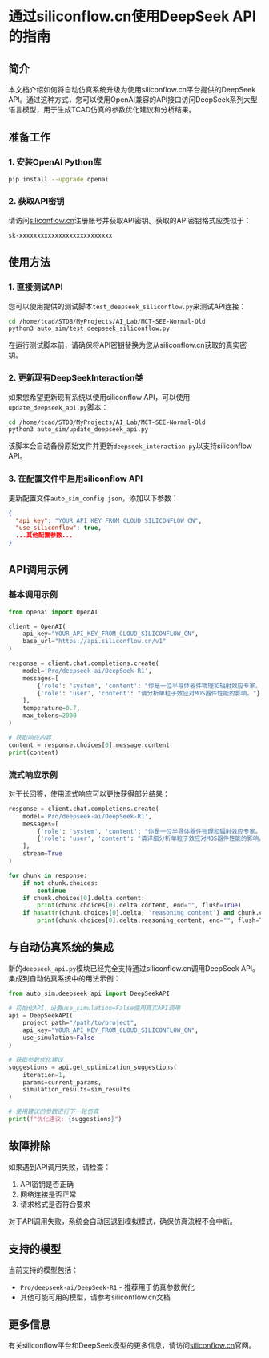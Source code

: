 # 通过siliconflow.cn使用DeepSeek API的指南

## 简介

本文档介绍如何将自动仿真系统升级为使用siliconflow.cn平台提供的DeepSeek API。通过这种方式，您可以使用OpenAI兼容的API接口访问DeepSeek系列大型语言模型，用于生成TCAD仿真的参数优化建议和分析结果。

## 准备工作

### 1. 安装OpenAI Python库

```bash
pip install --upgrade openai
```

### 2. 获取API密钥

请访问[siliconflow.cn](https://www.siliconflow.cn)注册账号并获取API密钥。获取的API密钥格式应类似于：

```
sk-xxxxxxxxxxxxxxxxxxxxxxxxxx
```

## 使用方法

### 1. 直接测试API

您可以使用提供的测试脚本`test_deepseek_siliconflow.py`来测试API连接：

```bash
cd /home/tcad/STDB/MyProjects/AI_Lab/MCT-SEE-Normal-Old
python3 auto_sim/test_deepseek_siliconflow.py
```

在运行测试脚本前，请确保将API密钥替换为您从siliconflow.cn获取的真实密钥。

### 2. 更新现有DeepSeekInteraction类

如果您希望更新现有系统以使用siliconflow API，可以使用`update_deepseek_api.py`脚本：

```bash
cd /home/tcad/STDB/MyProjects/AI_Lab/MCT-SEE-Normal-Old
python3 auto_sim/update_deepseek_api.py
```

该脚本会自动备份原始文件并更新`deepseek_interaction.py`以支持siliconflow API。

### 3. 在配置文件中启用siliconflow API

更新配置文件`auto_sim_config.json`，添加以下参数：

```json
{
  "api_key": "YOUR_API_KEY_FROM_CLOUD_SILICONFLOW_CN",
  "use_siliconflow": true,
  ...其他配置参数...
}
```

## API调用示例

### 基本调用示例

```python
from openai import OpenAI

client = OpenAI(
    api_key="YOUR_API_KEY_FROM_CLOUD_SILICONFLOW_CN",
    base_url="https://api.siliconflow.cn/v1"
)

response = client.chat.completions.create(
    model='Pro/deepseek-ai/DeepSeek-R1',
    messages=[
        {'role': 'system', 'content': "你是一位半导体器件物理和辐射效应专家。"},
        {'role': 'user', 'content': "请分析单粒子效应对MOS器件性能的影响。"}
    ],
    temperature=0.7,
    max_tokens=2000
)

# 获取响应内容
content = response.choices[0].message.content
print(content)
```

### 流式响应示例

对于长回答，使用流式响应可以更快获得部分结果：

```python
response = client.chat.completions.create(
    model='Pro/deepseek-ai/DeepSeek-R1',
    messages=[
        {'role': 'system', 'content': "你是一位半导体器件物理和辐射效应专家。"},
        {'role': 'user', 'content': "请详细分析单粒子效应对MOS器件性能的影响。"}
    ],
    stream=True
)

for chunk in response:
    if not chunk.choices:
        continue
    if chunk.choices[0].delta.content:
        print(chunk.choices[0].delta.content, end="", flush=True)
    if hasattr(chunk.choices[0].delta, 'reasoning_content') and chunk.choices[0].delta.reasoning_content:
        print(chunk.choices[0].delta.reasoning_content, end="", flush=True)
```

## 与自动仿真系统的集成

新的`deepseek_api.py`模块已经完全支持通过siliconflow.cn调用DeepSeek API。集成到自动仿真系统中的用法示例：

```python
from auto_sim.deepseek_api import DeepSeekAPI

# 初始化API，设置use_simulation=False使用真实API调用
api = DeepSeekAPI(
    project_path="/path/to/project",
    api_key="YOUR_API_KEY_FROM_CLOUD_SILICONFLOW_CN",
    use_simulation=False
)

# 获取参数优化建议
suggestions = api.get_optimization_suggestions(
    iteration=1,
    params=current_params,
    simulation_results=sim_results
)

# 使用建议的参数进行下一轮仿真
print(f"优化建议: {suggestions}")
```

## 故障排除

如果遇到API调用失败，请检查：

1. API密钥是否正确
2. 网络连接是否正常
3. 请求格式是否符合要求

对于API调用失败，系统会自动回退到模拟模式，确保仿真流程不会中断。

## 支持的模型

当前支持的模型包括：

- `Pro/deepseek-ai/DeepSeek-R1` - 推荐用于仿真参数优化
- 其他可能可用的模型，请参考siliconflow.cn文档

## 更多信息

有关siliconflow平台和DeepSeek模型的更多信息，请访问[siliconflow.cn](https://www.siliconflow.cn)官网。 